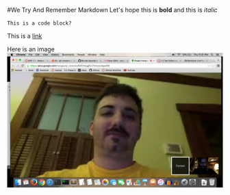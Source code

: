 #We Try And Remember Markdown
Let's hope this is **bold** and this is *italic*
    
    This is a code block?

This is a [link](http://markdownlivepreview.com/)

Here is an image ![Screenshot](/SS.png)